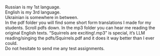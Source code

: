 Russian is my 1st language.
<br>
English is my 3rd language.
<br>
Ukrainian is somewhere in between.
<br>
In the pdf folder you will find some short form translations I made for my students.
Scroll pdfs down.
In the mp3 folder you can hear me reading the original English texts.
“Squirrels are exciting!.mp3” is special, it’s LLM reading/singing the pdfs/Squirrels.pdf and it does it way better than I ever could.
<br>
Do not hesitate to send me any test assignments.

